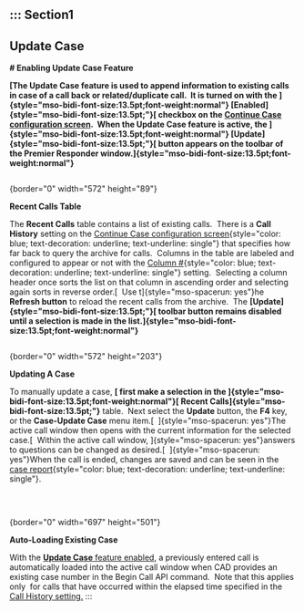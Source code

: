 ::: Section1
  -----------------
  **Update Case**
  -----------------

**# Enabling Update Case Feature**

**[The Update Case feature is used to append information to existing
calls in case of a call back or related/duplicate call.  It is turned on
with the ]{style="mso-bidi-font-size:13.5pt;font-weight:normal"}
[Enabled]{style="mso-bidi-font-size:13.5pt;"}[ checkbox on the [Continue
Case configuration screen](Continue%20Case%20Settings.htm).  When the
Update Case feature is active, the
]{style="mso-bidi-font-size:13.5pt;font-weight:normal"}
[Update]{style="mso-bidi-font-size:13.5pt;"}[ button appears on the
toolbar of the Premier Responder
window.]{style="mso-bidi-font-size:13.5pt;font-weight:normal"}**

<figure><img src=".gitbook/assets/Update%20Case_files/image001.png" alt=""><figcaption></figcaption></figure>{border="0" width="572"
height="89"}

**Recent Calls Table**

The **Recent Calls** table contains a list of existing calls.  There is
a **Call History** setting on the [Continue Case configuration
screen](Continue%20Case%20Settings.htm){style="color: blue; text-decoration: underline; text-underline: single"}
that specifies how far back to query the archive for calls.  Columns in
the table are labeled and configured to appear or not with the [Column
\#](Continue%20Case%20Settings.htm){style="color: blue; text-decoration: underline; text-underline: single"}
setting.  Selecting a column header once sorts the list on that column
in ascending order and selecting again sorts in reverse order.[  Use
t]{style="mso-spacerun: yes"}he **Refresh button** to reload the recent
calls from the archive.  The
**[Update]{style="mso-bidi-font-size:13.5pt;"}[ toolbar button remains
disabled until a selection is made in the
list.]{style="mso-bidi-font-size:13.5pt;font-weight:normal"}**

<figure><img src=".gitbook/assets/Update%20Case_files/image002.png" alt=""><figcaption></figcaption></figure>{border="0" width="572"
height="203"}

**Updating A Case**

To manually update a case, **[ first make a selection in the
]{style="mso-bidi-font-size:13.5pt;font-weight:normal"}[ Recent
Calls]{style="mso-bidi-font-size:13.5pt;"}** table.  Next select the
**Update** button, the **F4** key, or the **Case-Update Case** menu
item.[  ]{style="mso-spacerun: yes"}The active call window then opens
with the current information for the selected case.[  Within the active
call window, ]{style="mso-spacerun:
yes"}answers to questions can be changed as desired.[ 
]{style="mso-spacerun: yes"}When the call is ended, changes are saved
and can be seen in the [case
report](Case%20Reports.htm){style="color: blue; text-decoration: underline; text-underline: single"}.

 <figure><img src=".gitbook/assets/Update%20Case_files/image003.png" alt=""><figcaption></figcaption></figure>{border="0" width="697"
height="501"}

**Auto-Loading Existing Case**

With the [**Update Case** feature
enabled](Continue%20Case%20Settings.htm), a previously entered call is
automatically loaded into the active call window when CAD provides an
existing case number in the Begin Call API command.  Note that this
applies only  for calls that have occurred within the elapsed time
specified in the [Call History setting.](Continue%20Case%20Settings.htm)
:::
